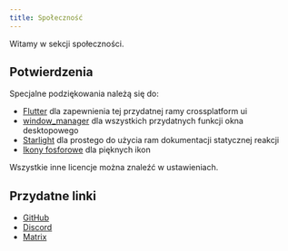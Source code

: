 ```yaml
---
title: Społeczność
---
```


Witamy w sekcji społeczności.

## Potwierdzenia

Specjalne podziękowania należą się do:

- [Flutter](https://github.com/flutter/flutter) dla zapewnienia tej przydatnej ramy crossplatform ui
- [window_manager](https://github.com/leanflutter/window_manager) dla wszystkich przydatnych funkcji okna desktopowego
- [Starlight](https://github.com/withastro/starlight) dla prostego do użycia ram dokumentacji statycznej reakcji
- [Ikony fosforowe](https://phosphoricons.com/) dla pięknych ikon

Wszystkie inne licencje można znaleźć w ustawieniach.

## Przydatne linki

- [GitHub](https://github.com/LinwoodDev/Butterfly)
- [Discord](https://go.linwood.dev/discord)
- [Matrix](https://go.linwood.dev/matrix)
